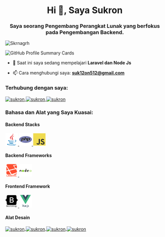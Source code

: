 <h1 align="center">Hi 👋, Saya Sukron</h1>
<h3 align="center">Saya seorang Pengembang Perangkat Lunak yang berfokus pada Pengembangan Backend.</h3>

<p align="left"> 
  <img src="https://komarev.com/ghpvc/?username=Skrnagrh&label=Profile%20views&color=0e75b6&style=flat" alt="Skrnagrh" /> 
</p>

![GitHub Profile Summary Cards](https://github-profile-summary-cards.vercel.app/api/cards/profile-details?username=Skrnagrh&theme=github)

- 🌱 Saat ini saya sedang mempelajari **Laravel dan Node Js**

- 📫 Cara menghubungi saya: **suk12on512@gmail.com**

<h3 align="left">Terhubung dengan saya:</h3>
<p align="left">
  <a href="https://linkedin.com/in/sukron/" target="blank">
    <img align="center" src="https://raw.githubusercontent.com/rahuldkjain/github-profile-readme-generator/master/src/images/icons/Social/linked-in-alt.svg" alt="sukron" height="30" width="40" />
  </a>  
  <a href="https://www.instagram.com/skrnagrh/" target="blank">
    <img align="center" src="https://raw.githubusercontent.com/rahuldkjain/github-profile-readme-generator/master/src/images/icons/Social/instagram.svg" alt="sukron" height="30" width="40" />
  </a>  
  <a href="https://id.pinterest.com/skrnagrh/picsart/" target="blank">
    <img align="center" src="https://raw.githubusercontent.com/rahuldkjain/github-profile-readme-generator/master/src/images/icons/Social/pinterest.svg" alt="sukron" height="30" width="40" />
  </a> 
</p>

<h3 align="left">Bahasa dan Alat yang Saya Kuasai:</h3>
<p align="left"> 
  <h4>Backend Stacks</h4>
  <p>
    <a href="https://www.java.com" target="_blank" rel="noreferrer"> 
      <img src="https://raw.githubusercontent.com/devicons/devicon/master/icons/java/java-original.svg" alt="java" width="40" height="40"/> 
    </a> 
    <a href="https://www.php.net" target="_blank" rel="noreferrer"> 
      <img src="https://raw.githubusercontent.com/devicons/devicon/master/icons/php/php-original.svg" alt="php" width="40" height="40"/> 
    </a>
    <a href="https://www.javascript.com" target="_blank" rel="noreferrer"> 
      <img src="https://raw.githubusercontent.com/devicons/devicon/master/icons/javascript/javascript-original.svg" alt="javascript" width="40" height="40"/> 
    </a>
      </p>
  
  <h4>Backend Frameworks</h4>
  <p>
    <a href="https://laravel.com/" target="_blank" rel="noreferrer"> 
      <img src="https://raw.githubusercontent.com/devicons/devicon/master/icons/laravel/laravel-plain-wordmark.svg" alt="laravel" width="40" height="40"/> 
    </a> 
    <a href="https://nodejs.org" target="_blank" rel="noreferrer"> 
      <img src="https://raw.githubusercontent.com/devicons/devicon/master/icons/nodejs/nodejs-original-wordmark.svg" alt="nodejs" width="40" height="40"/> 
    </a> 
  </p>

  <h4>Frontend Framework</h4>
  <p>
    <a href="https://getbootstrap.com/" target="_blank" rel="noreferrer"> 
      <img src="https://raw.githubusercontent.com/devicons/devicon/master/icons/bootstrap/bootstrap-plain-wordmark.svg" alt="bootstrap" width="40" height="40"/> 
    </a>
    <a href="https://vuejs.org/" target="_blank" rel="noreferrer"> 
      <img src="https://raw.githubusercontent.com/devicons/devicon/master/icons/vuejs/vuejs-original-wordmark.svg" alt="vuejs" width="40" height="40"/> 
    </a>
  </p>

<h4>Alat Desain</h4>
<p>
  <a href="https://www.figma.com" target="_blank" rel="noreferrer"> 
    <img align="center" src="https://raw.githubusercontent.com/rahuldkjain/github-profile-readme-generator/master/src/images/icons/Social/figma.svg" alt="sukron" height="30" width="40" /> 
  </a>
  <a href="https://www.adobe.com/products/illustrator.html" target="_blank" rel="noreferrer"> 
    <img align="center" src="https://raw.githubusercontent.com/rahuldkjain/github-profile-readme-generator/master/src/images/icons/Social/illustrator.svg" alt="sukron" height="30" width="40" />
  </a>
  <a href="https://www.adobe.com/products/photoshop.html" target="_blank" rel="noreferrer"> 
    <img align="center" src="https://raw.githubusercontent.com/rahuldkjain/github-profile-readme-generator/master/src/images/icons/Social/photoshop.svg" alt="sukron" height="30" width="40" />
  </a>
  <a href="https://www.canva.com" target="_blank" rel="noreferrer">
    <img align="center" src="https://raw.githubusercontent.com/rahuldkjain/github-profile-readme-generator/master/src/images/icons/Social/canva.svg" alt="sukron" height="30" width="40" />
  </a>
</p>



</p>

